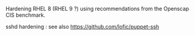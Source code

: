 Hardening RHEL 8 (RHEL 9 ?) using recommendations from the Openscap CIS
benchmark.

sshd hardening : see also https://github.com/lofic/puppet-ssh

